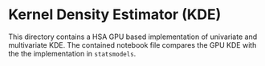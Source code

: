 Kernel Density Estimator (KDE)
==============================

This directory contains a HSA GPU based implementation of univariate and
multivariate KDE.  The contained notebook file compares the GPU KDE with the
the implementation in `statsmodels`.

